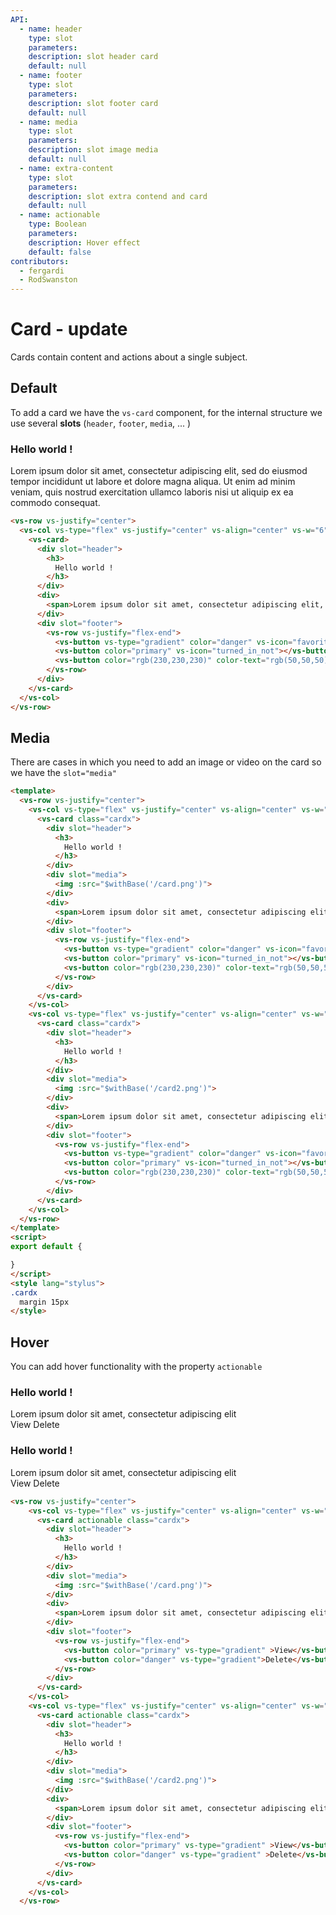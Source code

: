 ```yaml
---
API:
  - name: header
    type: slot
    parameters:
    description: slot header card
    default: null
  - name: footer
    type: slot
    parameters:
    description: slot footer card
    default: null
  - name: media
    type: slot
    parameters:
    description: slot image media
    default: null
  - name: extra-content
    type: slot
    parameters:
    description: slot extra contend and card
    default: null
  - name: actionable
    type: Boolean
    parameters:
    description: Hover effect
    default: false
contributors:
  - fergardi
  - RodSwanston
---
```


# Card **- update**

<box header>

  Cards contain content and actions about a single subject.

</box>

<box>

## Default

To add a card we have the `vs-card` component, for the internal structure we use several **slots** (`header`, `footer`, `media`, ... )

<vuecode md>
<div slot="demo">
<vs-row vs-justify="center">
  <vs-col vs-type="flex" vs-justify="center" vs-align="center" vs-w="6">
    <vs-card>
      <div slot="header">
        <h3>
          Hello world !
        </h3>
      </div>
      <div>
        <span>Lorem ipsum dolor sit amet, consectetur adipiscing elit, sed do eiusmod tempor incididunt ut labore et dolore magna aliqua. Ut enim ad minim veniam, quis nostrud exercitation ullamco laboris nisi ut aliquip ex ea commodo consequat.</span>
      </div>
      <div slot="footer">
        <vs-row vs-justify="flex-end">
          <vs-button vs-type="gradient" color="danger" vs-icon="favorite"></vs-button>
          <vs-button color="primary" vs-icon="turned_in_not"></vs-button>
          <vs-button color="rgb(230,230,230)" color-text="rgb(50,50,50)" vs-icon="settings"></vs-button>
        </vs-row>
      </div>
    </vs-card>
  </vs-col>
</vs-row>
</div>
<div slot="code">

```html
<vs-row vs-justify="center">
  <vs-col vs-type="flex" vs-justify="center" vs-align="center" vs-w="6">
    <vs-card>
      <div slot="header">
        <h3>
          Hello world !
        </h3>
      </div>
      <div>
        <span>Lorem ipsum dolor sit amet, consectetur adipiscing elit, sed do eiusmod tempor incididunt ut labore et dolore magna aliqua. Ut enim ad minim veniam, quis nostrud exercitation ullamco laboris nisi ut aliquip ex ea commodo consequat.</span>
      </div>
      <div slot="footer">
        <vs-row vs-justify="flex-end">
          <vs-button vs-type="gradient" color="danger" vs-icon="favorite"></vs-button>
          <vs-button color="primary" vs-icon="turned_in_not"></vs-button>
          <vs-button color="rgb(230,230,230)" color-text="rgb(50,50,50)" vs-icon="settings"></vs-button>
        </vs-row>
      </div>
    </vs-card>
  </vs-col>
</vs-row>
```

</div>
</vuecode>
</box>

<box>

## Media

There are cases in which you need to add an image or video on the card so we have the `slot="media"`

<vuecode md>
<div slot="demo">
  <Demos-Card-Media />
</div>
<div slot="code">

```html
<template>
  <vs-row vs-justify="center">
    <vs-col vs-type="flex" vs-justify="center" vs-align="center" vs-w="6">
      <vs-card class="cardx">
        <div slot="header">
          <h3>
            Hello world !
          </h3>
        </div>
        <div slot="media">
          <img :src="$withBase('/card.png')">
        </div>
        <div>
          <span>Lorem ipsum dolor sit amet, consectetur adipiscing elit, sed do eiusmod tempor incididunt ut labore et dolore magna aliqua. Ut enim ad minim veniam, quis nostrud exercitation ullamco laboris nisi ut aliquip ex ea commodo consequat.</span>
        </div>
        <div slot="footer">
          <vs-row vs-justify="flex-end">
            <vs-button vs-type="gradient" color="danger" vs-icon="favorite"></vs-button>
            <vs-button color="primary" vs-icon="turned_in_not"></vs-button>
            <vs-button color="rgb(230,230,230)" color-text="rgb(50,50,50)" vs-icon="settings"></vs-button>
          </vs-row>
        </div>
      </vs-card>
    </vs-col>
    <vs-col vs-type="flex" vs-justify="center" vs-align="center" vs-w="6">
      <vs-card class="cardx">
        <div slot="header">
          <h3>
            Hello world !
          </h3>
        </div>
        <div slot="media">
          <img :src="$withBase('/card2.png')">
        </div>
        <div>
          <span>Lorem ipsum dolor sit amet, consectetur adipiscing elit, sed do eiusmod tempor incididunt ut labore et dolore magna aliqua. Ut enim ad minim veniam, quis nostrud exercitation ullamco laboris nisi ut aliquip ex ea commodo consequat.</span>
        </div>
        <div slot="footer">
          <vs-row vs-justify="flex-end">
            <vs-button vs-type="gradient" color="danger" vs-icon="favorite"></vs-button>
            <vs-button color="primary" vs-icon="turned_in_not"></vs-button>
            <vs-button color="rgb(230,230,230)" color-text="rgb(50,50,50)" vs-icon="settings"></vs-button>
          </vs-row>
        </div>
      </vs-card>
    </vs-col>
  </vs-row>
</template>
<script>
export default {

}
</script>
<style lang="stylus">
.cardx
  margin 15px
</style>
```

</div>
</vuecode>
</box>

<box>

## Hover

You can add hover functionality with the property `actionable`

<vuecode md>
<div slot="demo">
    <vs-row vs-justify="center">
    <vs-col vs-type="flex" vs-justify="center" vs-align="center" vs-w="6">
      <vs-card actionable class="cardx">
        <div slot="header">
          <h3>
            Hello world !
          </h3>
        </div>
        <div slot="media">
          <img :src="$withBase('/card.png')">
        </div>
        <div>
          <span>Lorem ipsum dolor sit amet, consectetur adipiscing elit</span>
        </div>
        <div slot="footer">
          <vs-row vs-justify="flex-end">
            <vs-button color="primary" vs-type="gradient" >View</vs-button>
            <vs-button color="danger" vs-type="gradient">Delete</vs-button>
          </vs-row>
        </div>
      </vs-card>
    </vs-col>
    <vs-col vs-type="flex" vs-justify="center" vs-align="center" vs-w="6">
      <vs-card actionable class="cardx">
        <div slot="header">
          <h3>
            Hello world !
          </h3>
        </div>
        <div slot="media">
          <img :src="$withBase('/card2.png')">
        </div>
        <div>
          <span>Lorem ipsum dolor sit amet, consectetur adipiscing elit</span>
        </div>
        <div slot="footer">
          <vs-row vs-justify="flex-end">
            <vs-button color="primary" vs-type="gradient" >View</vs-button>
            <vs-button color="danger" vs-type="gradient" >Delete</vs-button>
          </vs-row>
        </div>
      </vs-card>
    </vs-col>
  </vs-row>
</div>
<div slot="code">

```html
<vs-row vs-justify="center">
    <vs-col vs-type="flex" vs-justify="center" vs-align="center" vs-w="6">
      <vs-card actionable class="cardx">
        <div slot="header">
          <h3>
            Hello world !
          </h3>
        </div>
        <div slot="media">
          <img :src="$withBase('/card.png')">
        </div>
        <div>
          <span>Lorem ipsum dolor sit amet, consectetur adipiscing elit</span>
        </div>
        <div slot="footer">
          <vs-row vs-justify="flex-end">
            <vs-button color="primary" vs-type="gradient" >View</vs-button>
            <vs-button color="danger" vs-type="gradient">Delete</vs-button>
          </vs-row>
        </div>
      </vs-card>
    </vs-col>
    <vs-col vs-type="flex" vs-justify="center" vs-align="center" vs-w="6">
      <vs-card actionable class="cardx">
        <div slot="header">
          <h3>
            Hello world !
          </h3>
        </div>
        <div slot="media">
          <img :src="$withBase('/card2.png')">
        </div>
        <div>
          <span>Lorem ipsum dolor sit amet, consectetur adipiscing elit</span>
        </div>
        <div slot="footer">
          <vs-row vs-justify="flex-end">
            <vs-button color="primary" vs-type="gradient" >View</vs-button>
            <vs-button color="danger" vs-type="gradient" >Delete</vs-button>
          </vs-row>
        </div>
      </vs-card>
    </vs-col>
  </vs-row>
```

</div>
</vuecode>
</box>





